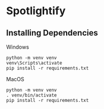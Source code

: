 # Spotlightify

## Installing Dependencies
Windows
```
python -m venv venv
venv\Scripts\activate
pip install -r requirements.txt
``` 

MacOS
```
python -m venv venv
. venv/bin/activate
pip install -r requirements.txt
``` 
